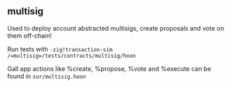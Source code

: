 ## multisig

Used to deploy account abstracted multisigs, create proposals and vote on them off-chain! 

Run tests with `-zig!transaction-sim /=multisig=/tests/contracts/multisig/hoon`

Gall app actions like %create, %propose, %vote and %execute can be found in `sur/multisig.hoon`

